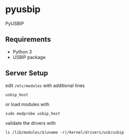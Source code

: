 # pyusbip
PyUSBIP


## Requirements

- Python 3
- USBIP package

## Server Setup

edit `/etc/modules` with additional lines

```
usbip_host
```


or load modules with

```
sudo modprobe usbip_host
```

validate the drivers with 
```
ls /lib/modules/$(uname -r)/kernel/drivers/usb/usbip
```
